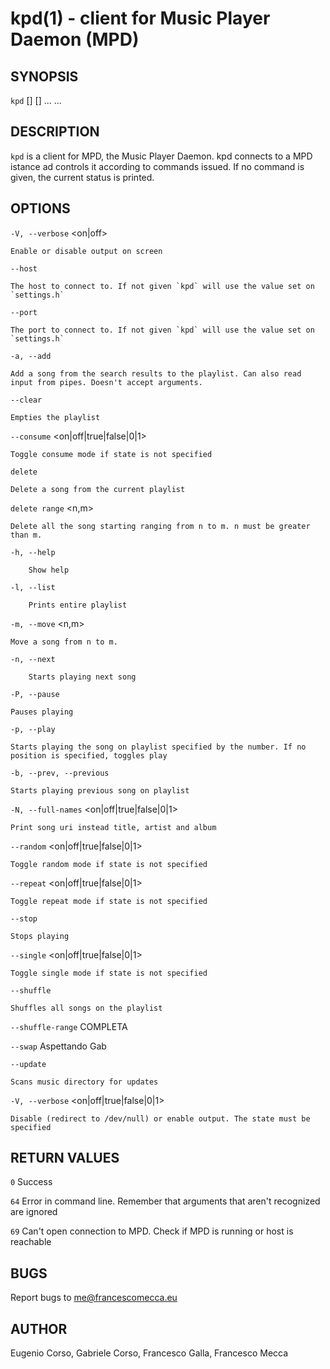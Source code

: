kpd(1) - client for Music Player Daemon (MPD)
========================================

## SYNOPSIS

`kpd` <options> [<arguments>] <options> [<arguments>] ... ...

## DESCRIPTION 

`kpd` is a client for MPD, the Music Player Daemon.
kpd connects to a MPD istance ad controls it according to commands issued.
If no command is given, the current status is printed.

## OPTIONS

`-V, --verbose` <on|off>

	Enable or disable output on screen

`--host`

	The host to connect to. If not given `kpd` will use the value set on `settings.h`

`--port`

	The port to connect to. If not given `kpd` will use the value set on `settings.h`

`-a, --add`

	Add a song from the search results to the playlist. Can also read input from pipes. Doesn't accept arguments.

`--clear`

	Empties the playlist

`--consume` <on|off|true|false|0|1>

	Toggle consume mode if state is not specified

`delete`

    Delete a song from the current playlist

`delete range` <n,m>
    
    Delete all the song starting ranging from n to m. n must be greater than m.

`-h, --help`

		Show help

`-l, --list`

		Prints entire playlist

`-m, --move` <n,m>

    Move a song from n to m.

`-n, --next`

		Starts playing next song

`-P, --pause`

	Pauses playing

`-p, --play` <position>

	Starts playing the song on playlist specified by the number. If no position is specified, toggles play

`-b, --prev, --previous`

	Starts playing previous song on playlist
    
`-N, --full-names` <on|off|true|false|0|1>
	
	Print song uri instead title, artist and album

	

`--random` <on|off|true|false|0|1>

	Toggle random mode if state is not specified

`--repeat` <on|off|true|false|0|1>

	Toggle repeat mode if state is not specified

`--stop`

	Stops playing

`--single` <on|off|true|false|0|1>

	Toggle single mode if state is not specified

`--shuffle`

	Shuffles all songs on the playlist

`--shuffle-range`
	COMPLETA

`--swap`
	Aspettando Gab

`--update`

	Scans music directory for updates

`-V, --verbose` <on|off|true|false|0|1>

	Disable (redirect to /dev/null) or enable output. The state must be specified

	
	

## RETURN VALUES

`0`
	Success

`64`
	Error in command line. Remember that arguments that aren't recognized are ignored

`69`
	Can't open connection to MPD. Check if MPD is running or host is reachable 

## BUGS

Report bugs to me@francescomecca.eu


## AUTHOR

Eugenio Corso, Gabriele Corso, Francesco Galla, Francesco Mecca
